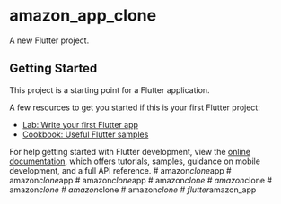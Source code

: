 # amazon_app_clone

A new Flutter project.

## Getting Started

This project is a starting point for a Flutter application.

A few resources to get you started if this is your first Flutter project:

- [Lab: Write your first Flutter app](https://docs.flutter.dev/get-started/codelab)
- [Cookbook: Useful Flutter samples](https://docs.flutter.dev/cookbook)

For help getting started with Flutter development, view the
[online documentation](https://docs.flutter.dev/), which offers tutorials,
samples, guidance on mobile development, and a full API reference.
#   a m a z o n _ c l o n e _ a p p  
 #   a m a z o n _ c l o n e _ a p p  
 #   a m a z o n _ c l o n e _ a p p  
 #   a m a z o n _ c l o n e  
 #   a m a z o n _ c l o n e  
 #   a m a z o n _ c l o n e  
 #   a m a z o n _ c l o n e  
 #   a m a z o n _ c l o n e  
 #   f l u t t e r _ a m a z o n _ a p p  
 